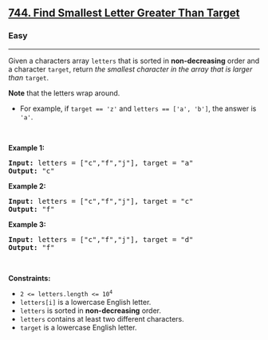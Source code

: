 <h2><a href="https://leetcode.com/problems/find-smallest-letter-greater-than-target/">744. Find Smallest Letter Greater Than Target</a></h2><h3>Easy</h3><hr><div style="user-select: auto;"><p style="user-select: auto;">Given a characters array <code style="user-select: auto;">letters</code> that is sorted in <strong style="user-select: auto;">non-decreasing</strong> order and a character <code style="user-select: auto;">target</code>, return <em style="user-select: auto;">the smallest character in the array that is larger than </em><code style="user-select: auto;">target</code>.</p>

<p style="user-select: auto;"><strong style="user-select: auto;">Note</strong> that the letters wrap around.</p>

<ul style="user-select: auto;">
	<li style="user-select: auto;">For example, if <code style="user-select: auto;">target == 'z'</code> and <code style="user-select: auto;">letters == ['a', 'b']</code>, the answer is <code style="user-select: auto;">'a'</code>.</li>
</ul>

<p style="user-select: auto;">&nbsp;</p>
<p style="user-select: auto;"><strong style="user-select: auto;">Example 1:</strong></p>

<pre style="user-select: auto;"><strong style="user-select: auto;">Input:</strong> letters = ["c","f","j"], target = "a"
<strong style="user-select: auto;">Output:</strong> "c"
</pre>

<p style="user-select: auto;"><strong style="user-select: auto;">Example 2:</strong></p>

<pre style="user-select: auto;"><strong style="user-select: auto;">Input:</strong> letters = ["c","f","j"], target = "c"
<strong style="user-select: auto;">Output:</strong> "f"
</pre>

<p style="user-select: auto;"><strong style="user-select: auto;">Example 3:</strong></p>

<pre style="user-select: auto;"><strong style="user-select: auto;">Input:</strong> letters = ["c","f","j"], target = "d"
<strong style="user-select: auto;">Output:</strong> "f"
</pre>

<p style="user-select: auto;">&nbsp;</p>
<p style="user-select: auto;"><strong style="user-select: auto;">Constraints:</strong></p>

<ul style="user-select: auto;">
	<li style="user-select: auto;"><code style="user-select: auto;">2 &lt;= letters.length &lt;= 10<sup style="user-select: auto;">4</sup></code></li>
	<li style="user-select: auto;"><code style="user-select: auto;">letters[i]</code> is a lowercase English letter.</li>
	<li style="user-select: auto;"><code style="user-select: auto;">letters</code> is sorted in <strong style="user-select: auto;">non-decreasing</strong> order.</li>
	<li style="user-select: auto;"><code style="user-select: auto;">letters</code> contains at least two different characters.</li>
	<li style="user-select: auto;"><code style="user-select: auto;">target</code> is a lowercase English letter.</li>
</ul>
</div>